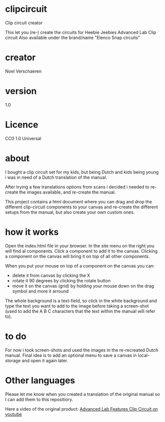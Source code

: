 # clipcircuit
Clip circuit creator

This let you (re-) create the circuits for
Heebie Jeebies Advanced Lab Clip circuit
Also available under the brand/name "Elenco Snap circuits"

# creator
Noel Verschaeren

# version
1.0

# Licence
CC0 1.0 Universal

# about
I bought a clip circuit set for my kids, but being Dutch and kids being young i was in need of a Dutch translation of the manual.

After trying a few translations options from scans i decided i needed to re-create the images available, and re-create the manual.

This project contains a html document where you can drag and drop the different clip-circuit components to your canvas and re-create the different setups from the manual, but also create your own custom ones.

# how it works
Open the index.html file in your browser. In the site menu on the right you will find al components. Click a component to add it to the canvas. Clicking a component on the canvas will bring it on top of all other components.

When you put your mouse on top of a component on the canvas you can:
- delete it from canvas by clicking the X
- rotate it 90 degrees by clicking the rotate button
- move it on the canvas (grid) by holding your mouse down on the drag symbol and more it arround

The whole background is a text-field, so click in the white background and type the text you want to add to the image before taking a screen-shot (used to add the A B C characters that the text within the manual will refer to).

# to do
For now i took screen-shots and used the images in the re-recreated Dutch manual. Final idea is to add an optional menu to save a canvas in local-storage and open it again later.

# Other languages
Please let me know when you created a translation of the original manual so I can add them to this repositiory.

Here a video of the original product:
[Advanced Lab Features Clip Circuit on youtube](https://www.youtube.com/watch?v=IKHJE-X8HT8)